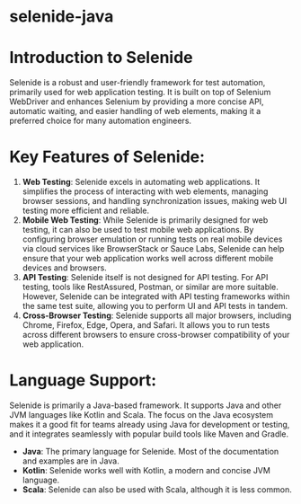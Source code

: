 # selenide-java

# Introduction to Selenide
Selenide is a robust and user-friendly framework for test automation, primarily used for web application testing. It is built on top of Selenium WebDriver and enhances Selenium by providing a more concise API, automatic waiting, and easier handling of web elements, making it a preferred choice for many automation engineers.

# Key Features of Selenide:
1. **Web Testing**: Selenide excels in automating web applications. It simplifies the process of interacting with web elements, managing browser sessions, and handling synchronization issues, making web UI testing more efficient and reliable.
2. **Mobile Web Testing**: While Selenide is primarily designed for web testing, it can also be used to test mobile web applications. By configuring browser emulation or running tests on real mobile devices via cloud services like BrowserStack or Sauce Labs, Selenide can help ensure that your web application works well across different mobile devices and browsers.
3. **API Testing**: Selenide itself is not designed for API testing. For API testing, tools like RestAssured, Postman, or similar are more suitable. However, Selenide can be integrated with API testing frameworks within the same test suite, allowing you to perform UI and API tests in tandem.
4. **Cross-Browser Testing**: Selenide supports all major browsers, including Chrome, Firefox, Edge, Opera, and Safari. It allows you to run tests across different browsers to ensure cross-browser compatibility of your web application.

# Language Support:
Selenide is primarily a Java-based framework. It supports Java and other JVM languages like Kotlin and Scala. The focus on the Java ecosystem makes it a good fit for teams already using Java for development or testing, and it integrates seamlessly with popular build tools like Maven and Gradle.
- **Java**: The primary language for Selenide. Most of the documentation and examples are in Java.
- **Kotlin**: Selenide works well with Kotlin, a modern and concise JVM language.
- **Scala**: Selenide can also be used with Scala, although it is less common.


